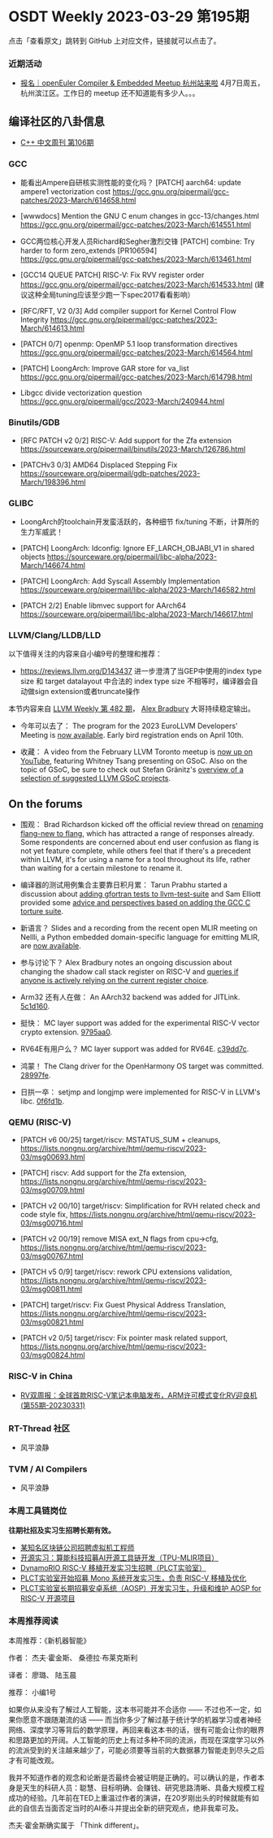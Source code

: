 # OSDT Weekly 2023-03-29 第195期

点击「查看原文」跳转到 GitHub 上对应文件，链接就可以点击了。

### 近期活动

- [报名｜openEuler Compiler & Embedded Meetup 杭州站来啦](https://mp.weixin.qq.com/s/jogQpUethbqFOZGcopjDHQ)
  4月7日周五，杭州滨江区。工作日的 meetup 还不知道能有多少人。。。

## 编译社区的八卦信息

- [C++ 中文周刊 第106期](https://mp.weixin.qq.com/s/5lKtVubi2Jz70mccbA42ew)

### GCC

- 能看出Ampere自研核实测性能的变化吗？
  [PATCH] aarch64: update ampere1 vectorization cost
  https://gcc.gnu.org/pipermail/gcc-patches/2023-March/614658.html

- [wwwdocs] Mention the GNU C enum changes in gcc-13/changes.html
  https://gcc.gnu.org/pipermail/gcc-patches/2023-March/614551.html

- GCC两位核心开发人员Richard和Segher激烈交锋
  [PATCH] combine: Try harder to form zero_extends [PR106594]
  https://gcc.gnu.org/pipermail/gcc-patches/2023-March/613461.html

- [GCC14 QUEUE PATCH] RISC-V: Fix RVV register order
  https://gcc.gnu.org/pipermail/gcc-patches/2023-March/614533.html
  (建议这种全局tuning应该至少跑一下spec2017看看影响）

- [RFC/RFT, V2 0/3] Add compiler support for Kernel Control Flow Integrity
  https://gcc.gnu.org/pipermail/gcc-patches/2023-March/614613.html

- [PATCH 0/7] openmp: OpenMP 5.1 loop transformation directives
  https://gcc.gnu.org/pipermail/gcc-patches/2023-March/614564.html

- [PATCH] LoongArch: Improve GAR store for va_list
  https://gcc.gnu.org/pipermail/gcc-patches/2023-March/614798.html

- Libgcc divide vectorization question
  https://gcc.gnu.org/pipermail/gcc/2023-March/240944.html

### Binutils/GDB

- [RFC PATCH v2 0/2] RISC-V: Add support for the Zfa extension
  https://sourceware.org/pipermail/binutils/2023-March/126786.html

- [PATCHv3 0/3] AMD64 Displaced Stepping Fix
  https://sourceware.org/pipermail/gdb-patches/2023-March/198396.html

### GLIBC

- LoongArch的toolchain开发蛮活跃的，各种细节 fix/tuning 不断，计算所的生力军威武！
- [PATCH] LoongArch: ldconfig: Ignore EF_LARCH_OBJABI_V1 in shared objects
  https://sourceware.org/pipermail/libc-alpha/2023-March/146674.html

- [PATCH] LoongArch: Add Syscall Assembly Implementation
  https://sourceware.org/pipermail/libc-alpha/2023-March/146582.html

- [PATCH 2/2] Enable libmvec support for AArch64
  https://sourceware.org/pipermail/libc-alpha/2023-March/146617.html

### LLVM/Clang/LLDB/LLD

以下值得关注的内容来自小编9号的整理和推荐：

- https://reviews.llvm.org/D143437
  进一步澄清了当GEP中使用的index type size 和 target datalayout 中合法的 index type size 不相等时，编译器会自动做sign extension或者truncate操作

本节内容来自 [LLVM Weekly 第 482 期](http://llvmweekly.org/issue/482)，
[Alex Bradbury](https://www.linkedin.com/in/alex-bradbury/) 大哥持续稳定输出。


* 今年可以去了： The program for the 2023 EuroLLVM Developers' Meeting is [now available](https://discourse.llvm.org/t/the-2023-eurollvm-program/69514).  Early bird registration ends on April 10th.

* 收藏： A video from the February LLVM Toronto meetup is [now up on YouTube](https://www.youtube.com/watch?v=V4rw96fdSH8), featuring Whitney Tsang presenting on GSoC. Also on the topic of GSoC, be sure to check out Stefan Gränitz's [overview of a selection of suggested LLVM GSoC projects](https://weliveindetail.github.io/blog/post/2023/03/20/llvm-gsoc-2023.html).

## On the forums

* 围观： Brad Richardson kicked off the official review thread on [renaming flang-new to flang](https://discourse.llvm.org/t/proposal-rename-flang-new-to-flang/69462), which has attracted a range of responses already. Some respondents are concerned about end user confusion as flang is not yet feature complete, while others feel that if there's a precedent within LLVM, it's for using a name for a tool throughout its life, rather than waiting for a certain milestone to rename it.

* 编译器的测试用例集合主要靠日积月累： Tarun Prabhu started a discussion about [adding gfortran tests to llvm-test-suite](https://discourse.llvm.org/t/add-gfortran-tests-to-llvm-test-suite/69408) and Sam Elliott provided some [advice and perspectives based on adding the GCC C torture suite](https://discourse.llvm.org/t/add-gfortran-tests-to-llvm-test-suite/69408).

* 新语言？ Slides and a recording from the recent open MLIR meeting on Nellli, a Python embedded domain-specific language for emitting MLIR, are [now available](https://discourse.llvm.org/t/open-mlir-meeting-3-23-2023-nelli-a-python-embedded-domain-specific-language-for-emitting-mlir/69465).

* 参与讨论下？ Alex Bradbury notes an ongoing discussion about changing the shadow call stack register on RISC-V and [queries if anyone is actively relying on the current register choice](https://discourse.llvm.org/t/rfc-psa-changing-the-shadow-call-stack-register-on-risc-v/69537).

* Arm32 还有人在做： An AArch32 backend was added for JITLink.
  [5c1d160](https://reviews.llvm.org/rG5c1d160cd979).

* 挺快： MC layer support was added for the experimental RISC-V vector crypto extension. [9795aa0](https://reviews.llvm.org/rG9795aa042a84).

* RV64E有用户么？ MC layer support was added for RV64E.
  [c39dd7c](https://reviews.llvm.org/rGc39dd7c1db97).

* 鸿蒙！ The Clang driver for the OpenHarmony OS target was committed.
  [28997fe](https://reviews.llvm.org/rG28997feb0c3a).

* 日拱一卒： setjmp and longjmp were implemented for RISC-V in LLVM's libc.
  [0f6fd1b](https://reviews.llvm.org/rG0f6fd1b704c0).

### QEMU (RISC-V)


- [PATCH v6 00/25] target/riscv: MSTATUS_SUM + cleanups,
  https://lists.nongnu.org/archive/html/qemu-riscv/2023-03/msg00693.html

- [PATCH] riscv: Add support for the Zfa extension,
  https://lists.nongnu.org/archive/html/qemu-riscv/2023-03/msg00709.html

- [PATCH v2 00/10] target/riscv: Simplification for RVH related check and code style fix,
  https://lists.nongnu.org/archive/html/qemu-riscv/2023-03/msg00716.html

- [PATCH v2 00/19] remove MISA ext_N flags from cpu->cfg,
  https://lists.nongnu.org/archive/html/qemu-riscv/2023-03/msg00767.html

- [PATCH v5 0/9] target/riscv: rework CPU extensions validation,
  https://lists.nongnu.org/archive/html/qemu-riscv/2023-03/msg00811.html

- [PATCH] target/riscv: Fix Guest Physical Address Translation,
  https://lists.nongnu.org/archive/html/qemu-riscv/2023-03/msg00821.html

- [PATCH v2 0/5] target/riscv: Fix pointer mask related support,
  https://lists.nongnu.org/archive/html/qemu-riscv/2023-03/msg00824.html

### RISC-V in China

- [RV双周报：全球首款RISC-V笔记本电脑发布，ARM许可模式变化RV迎良机(第55期-20230331)](https://mp.weixin.qq.com/s/SiMpOW8UL84ZNsvxBtMYGg)

### RT-Thread 社区

- 风平浪静

### TVM / AI Compilers

- 风平浪静

### 本周工具链岗位

**往期社招及实习生招聘长期有效。**

- [某知名区块链公司招聘虚拟机工程师](https://mp.weixin.qq.com/s/bcSWv-pmwYE2kF9C-Ds-7w)
- [开源实习：算能科技招募AI开源工具链开发（TPU-MLIR项目）](https://mp.weixin.qq.com/s/IBJh0ip4k11PzIMZecsWSw)
- [DynamoRIO RISC-V 移植开发实习生招聘（PLCT实验室）](https://mp.weixin.qq.com/s/J_5TjT6DOqeOXJXQI5VQxw)
- [PLCT实验室开始招募 Mono 系统开发实习生，负责 RISC-V 移植及优化](https://mp.weixin.qq.com/s/whEW7Hay1jIP1tBzIPay1A)
- [PLCT实验室长期招募安卓系统（AOSP）开发实习生，升级和维护 AOSP for RISC-V 开源项目](https://mp.weixin.qq.com/s/dJP2cEB1nex2inR5c-cJog)


### 本周推荐阅读

本周推荐：《新机器智能》

作者： 杰夫·霍金斯、 桑德拉·布莱克斯利

译者： 廖璐、 陆玉晨

推荐： 小编1号

如果你从来没有了解过人工智能，这本书可能并不合适你 —— 不过也不一定，如果你愿意不跟随潮流的话 —— 而当你多少了解过基于统计学的机器学习或者神经网络、深度学习等背后的数学原理，再回来看这本书的话，很有可能会让你的眼界和思路更加的开阔。人工智能的历史上有过多种不同的流派，而现在深度学习以外的流派受到的关注越来越少了，可能必须要等当前的大数据暴力智能走到尽头之后才有可能改观。

我并不知道作者的观念和论断是否最终会被证明是正确的。可以确认的是，作者本身是天生的科研人员：聪慧、目标明确、会赚钱、研究思路清晰、具备大规模工程成功的经验。几年前在TED上重温过作者的演讲，在20岁刚出头的时候就能有如此的自信去当面否定当时的AI泰斗并提出全新的研究观点，绝非我辈可及。

杰夫·霍金斯确实属于 「Think different」。
